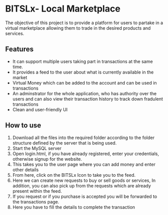 # BITSLx- Local Marketplace
The objective of this project is to provide a platform for users to partake in a virtual marketplace allowing them to trade in the desired products and services.
## Features
<ul>
  <li>It can support multiple users taking part in transactions at the same time.</li>
  <li>It provides a feed to the user about what is currently available in the market</li>
  <li>Virtual Money which can be added to the account and can be used in transactions</li>
  <li>An adminstrator for the whole application, who has authority over the users and can also view their transaction history to track down fradulent transactions</li>
  <li>Clean and user-friendly UI</li>
</ul>

## How to use
<ol>
  <li>Download all the files into the required folder according to the folder structure defined by the server that is being used.</li>
  <li>Start the MySQL server</li>
  <li>Open login.html, if you have already registered, enter your credentials, otherwise signup for the website.</li>
  <li> This takes you to the user page where you can add money and enter other details</li>
  <li> From here, click on the BITSLx Icon to take you to the feed.</li>
  <li>Here we can create new requests to buy or sell goods or services, In addition, you can also pick up from the requests which are already present within the feed.</li>
  <li>If you request or if you purchase is accepted you will be forwarded to the transactions page.</li>
  <li>Here you have to fill the details to complete the transaction</li>
 </ol>
 
